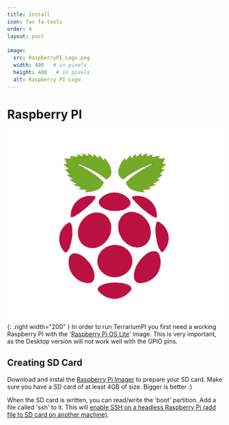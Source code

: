 ```yaml
---
title: Install
icon: fas fa-tools
order: 4
layout: post

image:
  src: RaspberryPI_Logo.png
  width: 400   # in pixels
  height: 400   # in pixels
  alt: Raspberry PI Logo
---
```


Raspberry PI
============
![Raspberry PI Logo](../assets/img/RaspberryPI_Logo.png){: .right width="200" }
In order to run TerrariumPI you first need a working Raspberry PI with the '[Raspberry Pi OS Lite](https://www.raspberrypi.org/software/operating-systems/)' image. This is very important, as the Desktop version will not work well with the GPIO pins.

Creating SD Card
----------------
Download and instal the [Raspberry Pi Imager](https://www.raspberrypi.org/software/) to prepare your SD card. Make sure you have a SD card of at least 4GB of size. Bigger is better :)

When the SD card is written, you can read/write the 'boot' partition. Add a file called 'ssh' to it. This will [enable SSH on a headless Raspberry Pi (add file to SD card on another machine)](https://www.raspberrypi.org/documentation/remote-access/ssh/).

